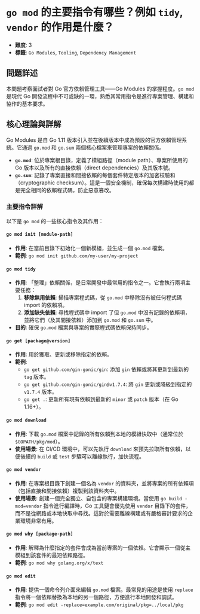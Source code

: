 # `go mod` 的主要指令有哪些？例如 `tidy`, `vendor` 的作用是什麼？

- **難度**: 3
- **標籤**: `Go Modules`, `Tooling`, `Dependency Management`

## 問題詳述

本問題考察面試者對 Go 官方依賴管理工具——Go Modules 的掌握程度。`go mod` 是現代 Go 開發流程中不可或缺的一環，熟悉其常用指令是進行專案管理、構建和協作的基本要求。

## 核心理論與詳解

Go Modules 是自 Go 1.11 版本引入並在後續版本中成為預設的官方依賴管理系統。它通過 `go.mod` 和 `go.sum` 兩個核心檔案來管理專案的依賴關係。

-   **`go.mod`**: 位於專案根目錄，定義了模組路徑（module path）、專案所使用的 Go 版本以及所有的直接依賴（direct dependencies）及其版本號。
-   **`go.sum`**: 記錄了專案直接和間接依賴的每個套件特定版本的加密校驗和（cryptographic checksum）。這是一個安全機制，確保每次構建時使用的都是完全相同的依賴程式碼，防止惡意篡改。

### 主要指令詳解

以下是 `go mod` 的一些核心指令及其作用：

#### `go mod init [module-path]`
-   **作用**: 在當前目錄下初始化一個新模組，並生成一個 `go.mod` 檔案。
-   **範例**: `go mod init github.com/my-user/my-project`

#### `go mod tidy`
-   **作用**: 「整理」依賴關係，是日常開發中最常用的指令之一。它會執行兩項主要任務：
    1.  **移除無用依賴**: 掃描專案程式碼，從 `go.mod` 中移除沒有被任何程式碼 import 的依賴項。
    2.  **添加缺失依賴**: 尋找程式碼中 import 了但 `go.mod` 中沒有記錄的依賴項，並將它們（及其間接依賴）添加到 `go.mod` 和 `go.sum` 中。
-   **目的**: 確保 `go.mod` 檔案與專案的實際程式碼依賴保持同步。

#### `go get [package@version]`
-   **作用**: 用於獲取、更新或移除指定的依賴。
-   **範例**:
    -   `go get github.com/gin-gonic/gin`: 添加 `gin` 依賴或將其更新到最新的 `tag` 版本。
    -   `go get github.com/gin-gonic/gin@v1.7.4`: 將 `gin` 更新或降級到指定的 `v1.7.4` 版本。
    -   `go get .`: 更新所有現有依賴到最新的 `minor` 或 `patch` 版本（在 Go 1.16+）。

#### `go mod download`
-   **作用**: 下載 `go.mod` 檔案中記錄的所有依賴到本地的模組快取中（通常位於 `$GOPATH/pkg/mod`）。
-   **使用場景**: 在 CI/CD 環境中，可以先執行 `download` 來預先拉取所有依賴，以便後續的 `build` 或 `test` 步驟可以離線執行，加快流程。

#### `go mod vendor`
-   **作用**: 在專案根目錄下創建一個名為 `vendor` 的資料夾，並將專案的所有依賴項（包括直接和間接依賴）複製到該資料夾中。
-   **使用場景**: 創建一個完全獨立、自包含的專案構建環境。當使用 `go build -mod=vendor` 指令進行編譯時，Go 工具鏈會優先使用 `vendor` 目錄下的套件，而不是從網路或本地快取中尋找。這對於需要離線構建或有嚴格審計要求的企業環境非常有用。

#### `go mod why [package-path]`
-   **作用**: 解釋為什麼指定的套件會成為當前專案的一個依賴。它會顯示一個從主模組到該套件的最短依賴路徑。
-   **範例**: `go mod why golang.org/x/text`

#### `go mod edit`
-   **作用**: 提供一個命令列介面來編輯 `go.mod` 檔案。最常見的用途是使用 `replace` 指令將一個依賴替換為本地的另一個路徑，方便進行本地開發和調試。
-   **範例**: `go mod edit -replace=example.com/original/pkg=../local/pkg`
